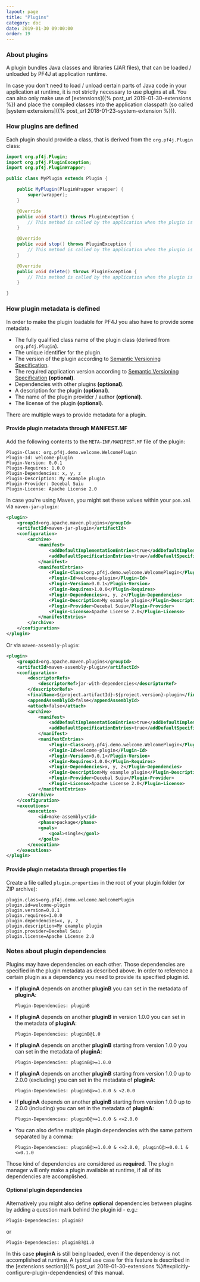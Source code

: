 ```yaml
---
layout: page
title: "Plugins"
category: doc
date: 2019-01-30 09:00:00
order: 19
---
```


### About plugins

A plugin bundles Java classes and libraries (JAR files), that can be loaded / unloaded by PF4J at application runtime.

In case you don't need to load / unload certain parts of Java code in your application at runtime, it is not strictly necessary to use plugins at all. You can also only make use of [extensions]({% post_url 2019-01-30-extensions %}) and place the compiled classes into the application classpath (so called [system extensions]({% post_url 2018-01-23-system-extension %})).

### How plugins are defined

Each plugin should provide a class, that is derived from the `org.pf4j.Plugin` class:

```java
import org.pf4j.Plugin;
import org.pf4j.PluginException;
import org.pf4j.PluginWrapper;

public class MyPlugin extends Plugin {

    public MyPlugin(PluginWrapper wrapper) {
        super(wrapper);
    }

    @Override
    public void start() throws PluginException {
        // This method is called by the application when the plugin is started.
    }

    @Override
    public void stop() throws PluginException {
        // This method is called by the application when the plugin is stopped.
    }

    @Override
    public void delete() throws PluginException {
        // This method is called by the application when the plugin is deleted.
    }

}
```

### How plugin metadata is defined

In order to make the plugin loadable for PF4J you also have to provide some metadata. 

-   The fully qualified class name of the plugin class (derived from `org.pf4j.Plugin`).
-   The unique identifier for the plugin.
-   The version of the plugin according to [Semantic Versioning Specification](https://semver.org/).
-   The required application version according to [Semantic Versioning Specification](https://semver.org/) __(optional)__.
-   Dependencies with other plugins __(optional)__.
-   A description for the plugin __(optional)__.
-   The name of the plugin provider / author __(optional)__.
-   The license of the plugin __(optional)__.

There are multiple ways to provide metadata for a plugin.


#### Provide plugin metadata through MANIFEST.MF

Add the following contents to the `META-INF/MANIFEST.MF` file of the plugin:

```
Plugin-Class: org.pf4j.demo.welcome.WelcomePlugin
Plugin-Id: welcome-plugin
Plugin-Version: 0.0.1
Plugin-Requires: 1.0.0
Plugin-Dependencies: x, y, z
Plugin-Description: My example plugin
Plugin-Provider: Decebal Suiu
Plugin-License: Apache License 2.0
```

In case you're using Maven, you might set these values within your `pom.xml` via `maven-jar-plugin`:

```xml
<plugin>
    <groupId>org.apache.maven.plugins</groupId>
    <artifactId>maven-jar-plugin</artifactId>
    <configuration>
        <archive>
            <manifest>
                <addDefaultImplementationEntries>true</addDefaultImplementationEntries>
                <addDefaultSpecificationEntries>true</addDefaultSpecificationEntries>
            </manifest>
            <manifestEntries>
                <Plugin-Class>org.pf4j.demo.welcome.WelcomePlugin</Plugin-Class>
                <Plugin-Id>welcome-plugin</Plugin-Id>
                <Plugin-Version>0.0.1</Plugin-Version>
                <Plugin-Requires>1.0.0</Plugin-Requires>
                <Plugin-Dependencies>x, y, z</Plugin-Dependencies>
                <Plugin-Description>My example plugin</Plugin-Description>
                <Plugin-Provider>Decebal Suiu</Plugin-Provider>
                <Plugin-License>Apache License 2.0</Plugin-License>
            </manifestEntries>
        </archive>
    </configuration>
</plugin>
```

Or via `maven-assembly-plugin`:

```xml
<plugin>
    <groupId>org.apache.maven.plugins</groupId>
    <artifactId>maven-assembly-plugin</artifactId>
    <configuration>
        <descriptorRefs>
            <descriptorRef>jar-with-dependencies</descriptorRef>
        </descriptorRefs>
        <finalName>${project.artifactId}-${project.version}-plugin</finalName>
        <appendAssemblyId>false</appendAssemblyId>
        <attach>false</attach>
        <archive>
            <manifest>
                <addDefaultImplementationEntries>true</addDefaultImplementationEntries>
                <addDefaultSpecificationEntries>true</addDefaultSpecificationEntries>
            </manifest>
            <manifestEntries>
                <Plugin-Class>org.pf4j.demo.welcome.WelcomePlugin</Plugin-Class>
                <Plugin-Id>welcome-plugin</Plugin-Id>
                <Plugin-Version>0.0.1</Plugin-Version>
                <Plugin-Requires>1.0.0</Plugin-Requires>
                <Plugin-Dependencies>x, y, z</Plugin-Dependencies>
                <Plugin-Description>My example plugin</Plugin-Description>
                <Plugin-Provider>Decebal Suiu</Plugin-Provider>
                <Plugin-License>Apache License 2.0</Plugin-License>
            </manifestEntries>
        </archive>
    </configuration>
    <executions>
        <execution>
            <id>make-assembly</id>
            <phase>package</phase>
            <goals>
                <goal>single</goal>
            </goals>
        </execution>
    </executions>
</plugin>
```

#### Provide plugin metadata through properties file

Create a file called `plugin.properties` in the root of your plugin folder (or ZIP archive):

```properties
plugin.class=org.pf4j.demo.welcome.WelcomePlugin
plugin.id=welcome-plugin
plugin.version=0.0.1
plugin.requires=1.0.0
plugin.dependencies=x, y, z
plugin.description=My example plugin
plugin.provider=Decebal Suiu
plugin.license=Apache License 2.0
```

### Notes about plugin dependencies

Plugins may have dependencies on each other. Those dependencies are specified in the plugin metadata as described above. In order to reference a certain plugin as a dependency you need to provide its specified plugin id.

-   If __pluginA__ depends on another __pluginB__ you can set in the metadata of __pluginA__:

    ```
    Plugin-Dependencies: pluginB
    ```

-   If __pluginA__ depends on another __pluginB__ in version 1.0.0 you can set in the metadata of __pluginA__:

    ```
    Plugin-Dependencies: pluginB@1.0
    ```

-   If __pluginA__ depends on another __pluginB__ starting from version 1.0.0 you can set in the metadata of __pluginA__:

    ```
    Plugin-Dependencies: pluginB@>=1.0.0
    ```

-   If __pluginA__ depends on another __pluginB__ starting from version 1.0.0 up to 2.0.0 (excluding) you can set in the metadata of __pluginA__:

    ```
    Plugin-Dependencies: pluginB@>=1.0.0 & <2.0.0
    ```

-   If __pluginA__ depends on another __pluginB__ starting from version 1.0.0 up to 2.0.0 (including) you can set in the metadata of __pluginA__:

    ```
    Plugin-Dependencies: pluginB@>=1.0.0 & <=2.0.0
    ```

-   You can also define multiple plugin dependencies with the same pattern separated by a comma:

    ```
    Plugin-Dependencies: pluginB@>=1.0.0 & <=2.0.0, pluginC@>=0.0.1 & <=0.1.0
    ```

Those kind of dependencies are considered as __required__. The plugin manager will only make a plugin available at runtime, if all of its dependencies are accomplished.

#### Optional plugin dependencies

Alternatively you might also define __optional__ dependencies between plugins by adding a question mark behind the plugin id - e.g.:

```
Plugin-Dependencies: pluginB?
```

or 

```
Plugin-Dependencies: pluginB?@1.0
```

In this case __pluginA__ is still being loaded, even if the dependency is not accomplished at runtime. A typical use case for this feature is described in the [extensions section]({% post_url 2019-01-30-extensions %}#explicitly-configure-plugin-dependencies) of this manual.
